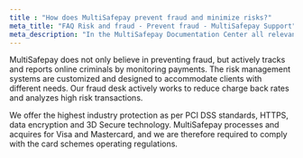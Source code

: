 ```yaml
---
title : "How does MultiSafepay prevent fraud and minimize risks?"
meta_title: "FAQ Risk and fraud - Prevent fraud - MultiSafepay Support"
meta_description: "In the MultiSafepay Documentation Center all relevant information regarding our Plugins and API. As well as Support pages for Payment Method, Tools and General Questions. You can also find the contact details of our Support Team and Integration Team."
---
```

MultiSafepay does not only believe in preventing fraud, but actively tracks and reports online criminals by monitoring payments. The risk management systems are customized and designed to accommodate clients with different needs. Our fraud desk actively works to reduce charge back rates and analyzes high risk transactions.

We offer the highest industry protection as per PCI DSS standards, HTTPS, data encryption and 3D Secure technology. MultiSafepay processes and acquires for Visa and Mastercard, and we are therefore required to comply with the card schemes operating regulations.

<br>
